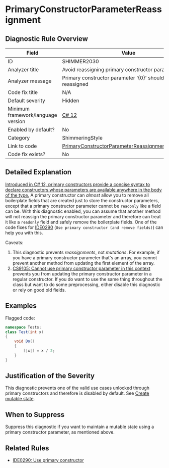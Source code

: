 # PrimaryConstructorParameterReassignment

## Diagnostic Rule Overview

| Field                              | Value
|------------------------------------|-------
| ID                                 | SHIMMER2030
| Analyzer title                     | Avoid reassigning primary constructor parameter
| Analyzer message                   | Primary constructor parameter '{0}' shouldn't be reassigned
| Code fix title                     | N/A
| Default severity                   | Hidden
| Minimum framework/language version | [C# 12](https://learn.microsoft.com/en-us/dotnet/csharp/whats-new/csharp-version-history#c-version-12)
| Enabled by default?                | No
| Category                           | ShimmeringStyle
| Link to code                       | [PrimaryConstructorParameterReassignmentAnalyzer.cs](../../../src/Shimmering.Analyzers/StyleRules/PrimaryConstructorParameterReassignment/PrimaryConstructorParameterReassignmentAnalyzer.cs)
| Code fix exists?                   | No

## Detailed Explanation

[Introduced in C# 12, primary constructors provide a concise syntax to declare constructors whose parameters are available anywhere in the body of the type.](https://learn.microsoft.com/en-us/dotnet/csharp/whats-new/tutorials/primary-constructors) A primary constructor can _almost_ allow you to remove all boilerplate fields that are created just to store the constructor parameters, except that a primary constructor parameter cannot be `readonly` like a field can be. With this diagnostic enabled, you can assume that another method will not reassign the primary constructor parameter and therefore can treat it like a `readonly` field and safely remove the boilerplate fields. One of the code fixes for [IDE0290](https://learn.microsoft.com/en-us/dotnet/fundamentals/code-analysis/style-rules/ide0290) (`Use primary constructor (and remove fields)`) can help you with this.

Caveats:
1. This diagnostic prevents _reassignments_, not _mutations_. For example, if you have a primary constructor parameter that's an array, you cannot prevent another method from updating the first element of the array.
2. [CS9105: Cannot use primary constructor parameter in this context](https://learn.microsoft.com/en-us/dotnet/csharp/language-reference/compiler-messages/constructor-errors#primary-constructor-declaration) prevents you from updating the primary constructor parameter in a regular constructor. If you do want to use the same thing throughout the class but want to do some preprocessing, either disable this diagnostic or rely on good old fields.

## Examples

Flagged code:
```cs
namespace Tests;
class Test(int x)
{
    void Do()
    {
        [|x|] = x / 2;
    }
}
```

## Justification of the Severity

This diagnostic prevents one of the valid use cases unlocked through primary constructors and therefore is disabled by default. See [Create mutable state](https://learn.microsoft.com/en-us/dotnet/csharp/whats-new/tutorials/primary-constructors#create-mutable-state).

## When to Suppress

Suppress this diagnostic if you want to maintain a mutable state using a primary constructor parameter, as mentioned above.

## Related Rules

- [IDE0290: Use primary constructor](https://learn.microsoft.com/en-us/dotnet/fundamentals/code-analysis/style-rules/ide0290)
